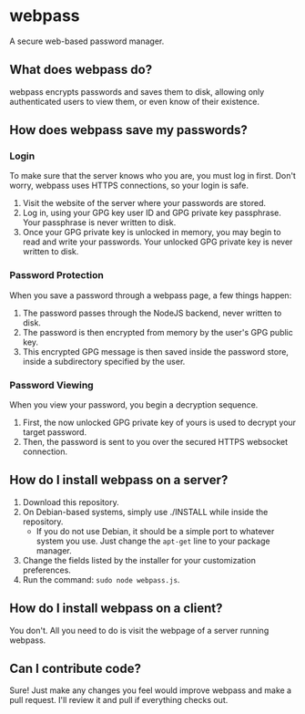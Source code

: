 # webpass 
A secure web-based password manager.

## What does webpass do?
webpass encrypts passwords and saves them to disk, allowing only authenticated users to view them, or even know of their existence.

## How does webpass save my passwords?
### Login
To make sure that the server knows who you are, you must log in first. Don't worry, webpass uses HTTPS connections, so your login is safe.

1. Visit the website of the server where your passwords are stored.
2. Log in, using your GPG key user ID and GPG private key passphrase. Your passphrase is never written to disk.
3. Once your GPG private key is unlocked in memory, you may begin to read and write your passwords. Your unlocked GPG private key is never written to disk.

### Password Protection
When you save a password through a webpass page, a few things happen:

1. The password passes through the NodeJS backend, never written to disk.
2. The password is then encrypted from memory by the user's GPG public key.
3. This encrypted GPG message is then saved inside the password store, inside a subdirectory specified by the user.

### Password Viewing
When you view your password, you begin a decryption sequence.

1. First, the now unlocked GPG private key of yours is used to decrypt your target password.
2. Then, the password is sent to you over the secured HTTPS websocket connection.

## How do I install webpass on a server?
1. Download this repository.
2. On Debian-based systems, simply use ./INSTALL while inside the repository.
   - If you do not use Debian, it should be a simple port to whatever system you use. Just change the `apt-get` line to your package manager.
3. Change the fields listed by the installer for your customization preferences.
4. Run the command: `sudo node webpass.js`.

## How do I install webpass on a client?
You don't. All you need to do is visit the webpage of a server running webpass.

## Can I contribute code?
Sure! Just make any changes you feel would improve webpass and make a pull request. I'll review it and pull if everything checks out.

